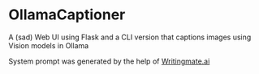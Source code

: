 # OllamaCaptioner
A (sad) Web UI using Flask and a CLI version that captions images using Vision models in Ollama

System prompt was generated by the help of [Writingmate.ai](https://writingmate.ai/free-tools/claude-prompt-generator)